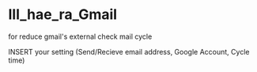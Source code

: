 # Ill_hae_ra_Gmail
for reduce gmail's external check mail cycle

INSERT your setting (Send/Recieve email address, Google Account, Cycle time)